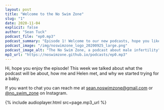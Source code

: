 ```yaml
---
layout: post
title: "Welcome to the No Swim Zone"
slug: "1"
date: 2020-11-04
explicit: false
author: "Sean Tuck"
podcast_file: "ep0.mp3"
podcast_summary: "Episode 1! Welcome to our new podcasts, hope you like it. Helen joins me as we tell you what the podcast will be about and introduce ourselves a little."
podcast_image: "/img/noswimzone_logo_20200925_large.png"
podcast_image_alt: "The No Swim Zone, a podcast about male infertility"
mp3_url: "https://noswimzone.github.io/podcasts/ep0.mp3"
---
```


Hi, hope you enjoy the episode! This week we talked about what the podcast will be about, how me and Helen met, and why we started trying for a baby.

If you want to chat you can reach me at [sean.noswimzone@gmail.com](mailto:sean.noswimzone@gmail.com) or [@no_swim_zone](https://www.instagram.com/no_swim_zone/) on Instagram.

<!--more-->

<style type="text/css">
  audio {
    display: block;
    margin: 20px;
    width: 600px;
  }
</style>

{% include audioplayer.html src=page.mp3_url %}
